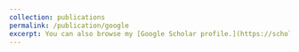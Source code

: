 ```yaml
---
collection: publications
permalink: /publication/google
excerpt: You can also browse my [Google Scholar profile.](https://scholar.google.es/citations?user=RNNNv7QAAAAJ&hl=zh-CN&authuser=1)
---
```

